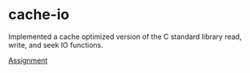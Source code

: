 # cache-io

Implemented a cache optimized version of the C standard library read, write, and seek IO functions.

[Assignment](https://cs.brown.edu/courses/csci0300/2023/assign/projects/project3.html)
